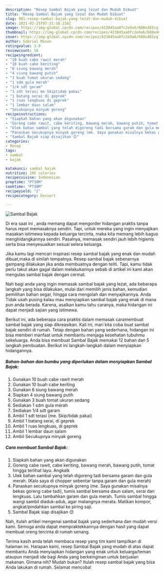 ```yaml
---
description: "Resep Sambal Bajak yang lezat dan Mudah Dibuat"
title: "Resep Sambal Bajak yang lezat dan Mudah Dibuat"
slug: 901-resep-sambal-bajak-yang-lezat-dan-mudah-dibuat
date: 2021-02-25T07:31:18.216Z
image: https://img-global.cpcdn.com/recipes/423845aa0fc2e9a6/680x482cq70/sambal-bajak-foto-resep-utama.jpg
thumbnail: https://img-global.cpcdn.com/recipes/423845aa0fc2e9a6/680x482cq70/sambal-bajak-foto-resep-utama.jpg
cover: https://img-global.cpcdn.com/recipes/423845aa0fc2e9a6/680x482cq70/sambal-bajak-foto-resep-utama.jpg
author: Gabriel Mason
ratingvalue: 3.9
reviewcount: 10
recipeingredient:
- "10 buah cabe rawit merah"
- "10 buah cabe keriting"
- "6 siung bawang merah"
- "4 siung bawang putih"
- "3 buah tomat ukuran sedang"
- "1 sdm gula merah"
- "1/4 sdt garam"
- "1 sdt terasi me Skiptidak pakai"
- "1 batang serai di geprek"
- "1 ruas lengkuas di geprek"
- "1 lembar daun salam"
- "Secukupnya minyak goreng"
recipeinstructions:
- "Siapkah bahan yang akan digunakan"
- "Goreng cabe rawit, cabe keriting, bawang merah, bawang putih, tomat hingga terlihat layu. Angkalk"
- "Ulek bahan sambal yang telah digoreng tadi bersama garam dan gula merah. (Kalo saya di chopper sebentar tanpa garam dan gula merah)"
- "Panaskan secukupnya minyak goreng (me. Saya gunakan misalnya bekas goreng cabe tadi), tumis sambal bersama daun salam, serai dan lengkuas. Lalu tambahkan garam dan gula merah. Tumis sambal hingga wangi sambil diaduk-aduk, agar matangnya merata. Matikan kompor, angkat/pindahkan sambal ke piring saji."
- "Sambal Bajak siap disajikan 😊"
categories:
- Resep
tags:
- sambal
- bajak

katakunci: sambal bajak 
nutrition: 195 calories
recipecuisine: Indonesian
preptime: "PT30M"
cooktime: "PT30M"
recipeyield: "2"
recipecategory: Dessert

---
```



![Sambal Bajak](https://img-global.cpcdn.com/recipes/423845aa0fc2e9a6/680x482cq70/sambal-bajak-foto-resep-utama.jpg)

Di era  saat ini , anda memang dapat mengorder hidangan praktis tanpa harus repot memasaknya sendiri. Tapi, untuk mereka yang ingin menyajikan masakan istimewa kepada keluarga tercinta, maka kita memang lebih bagus menghidangkannya sendiri. Pasalnya, memasak sendiri jauh lebih higienis serta bisa menyesuaikan sesuai selera keluarga.

Jika kamu lagi mencari inspirasi resep sambal bajak yang enak dan mudah dibuat,maka di sinilah tempatnya. Resep sambal bajak  sebenarnya gampang dilakukan jika anda membuatnya dengan teliti. Tapi, kamu tidak perlu takut akan gagal dalam melakukannya 
sebab di artikel ini kami akan mengulas sambal bajak dengan cermat.  



Nah bagi anda yang ingin memasak sambal bajak yang lezat, ada beberapa langkah yang bisa dilakukan, mulai dari memilih jenis bahan, kemudian pemilihan bahan segar, hingga cara mengolah dan menyajikannya. Anda Tidak usah pusing kalau mau menyiapkan sambal bajak yang enak di mana pun anda berada. Karena, asalkan kamu  tahu caranya, maka hidangan ini dapat menjadi sajian yang istimewa.

Berikut ini, ada beberapa cara praktis  dalam memasak caramembuat sambal bajak yang siap dikreasikan. Kali ini, mari kita coba buat sambal bajak sendiri di rumah. Tetap dengan bahan yang sederhana, hidangan ini bisa memberi manfaat untuk membantu menjaga kesehatan tubuhmu sekeluarga. Anda bisa membuat Sambal Bajak memakai 12 bahan dan 5 langkah pembuatan. Berikut ini langkah-langkah dalam menyiapkan hidangannya.

<!--inarticleads1-->

##### Bahan-bahan dan bumbu yang diperlukan dalam menyiapkan Sambal Bajak:

1. Gunakan 10 buah cabe rawit merah
1. Gunakan 10 buah cabe keriting
1. Gunakan 6 siung bawang merah
1. Siapkan 4 siung bawang putih
1. Gunakan 3 buah tomat ukuran sedang
1. Sediakan 1 sdm gula merah
1. Sediakan 1/4 sdt garam
1. Ambil 1 sdt terasi (me. Skip/tidak pakai)
1. Ambil 1 batang serai, di geprek
1. Ambil 1 ruas lengkuas, di geprek
1. Ambil 1 lembar daun salam
1. Ambil Secukupnya minyak goreng




<!--inarticleads2-->

##### Cara membuat Sambal Bajak:

1. Siapkah bahan yang akan digunakan
1. Goreng cabe rawit, cabe keriting, bawang merah, bawang putih, tomat hingga terlihat layu. Angkalk
1. Ulek bahan sambal yang telah digoreng tadi bersama garam dan gula merah. (Kalo saya di chopper sebentar tanpa garam dan gula merah)
1. Panaskan secukupnya minyak goreng (me. Saya gunakan misalnya bekas goreng cabe tadi), tumis sambal bersama daun salam, serai dan lengkuas. Lalu tambahkan garam dan gula merah. Tumis sambal hingga wangi sambil diaduk-aduk, agar matangnya merata. Matikan kompor, angkat/pindahkan sambal ke piring saji.
1. Sambal Bajak siap disajikan 😊




Nah, itulah artikel mengenai  sambal bajak  yang sederhana dan mudah versi kami. Semoga anda dapat mempraktekkannya dengan hasil yang dapat membuat oreng tercinta di rumah senang. 

Terima kasih anda telah membaca resep yang tim kami tampilkan di halaman ini. Harapan kami, resep  Sambal Bajak yang mudah di atas dapat membantu Anda menyiapkan hidangan yang enak untuk keluarga/teman ataupun menjadi ide bagi Anda yang berkeinginan untuk berjualan makanan. Gimana nih? Mudah bukan? Itulah resep sambal bajak yang bisa Anda lakukan di rumah. Selamat mencoba!


